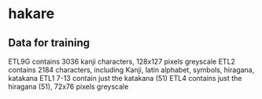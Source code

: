 # hakare

## Data for training

ETL9G contains 3036 kanji characters, 128x127 pixels greyscale
ETL2 contains 2184 characters, including Kanji, latin alphabet, symbols, hiragana, katakana
ETL1 7-13 contain just the katakana (51)
ETL4 contains just the hiragana (51), 72x76 pixels greyscale
```
